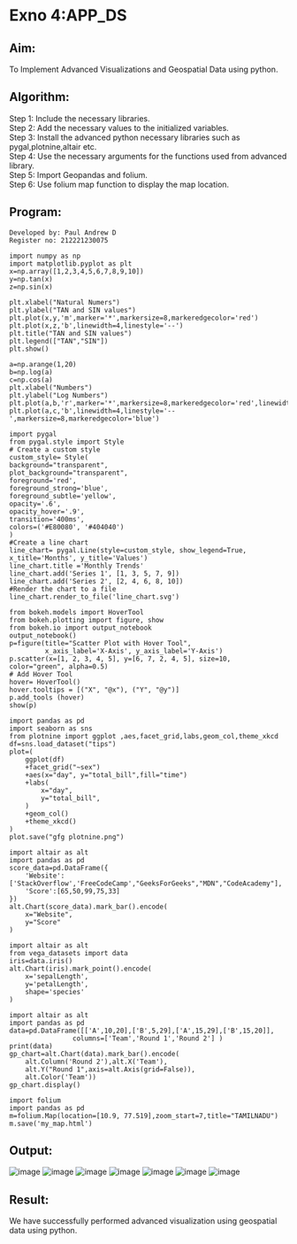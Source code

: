 # Exno 4:APP_DS
## Aim:
To Implement Advanced Visualizations and Geospatial Data using python.
## Algorithm:

Step 1: Include the necessary libraries.<br>
Step 2: Add the necessary values to the initialized variables.<br>
Step 3: Install the advanced python necessary libraries such as pygal,plotnine,altair etc.<br>
Step 4: Use the necessary arguments for the functions used from advanced library.<br>
Step 5: Import Geopandas and folium.<br>
Step 6: Use folium map function to display the map location.<br>

## Program:
```
Developed by: Paul Andrew D
Register no: 212221230075
```
```
import numpy as np
import matplotlib.pyplot as plt
x=np.array([1,2,3,4,5,6,7,8,9,10])
y=np.tan(x)
z=np.sin(x)
```
```
plt.xlabel("Natural Numers")
plt.ylabel("TAN and SIN values")
plt.plot(x,y,'m',marker='*',markersize=8,markeredgecolor='red')
plt.plot(x,z,'b',linewidth=4,linestyle='--')
plt.title("TAN and SIN values")
plt.legend(["TAN","SIN"])
plt.show()
```
```
a=np.arange(1,20)
b=np.log(a)
c=np.cos(a)
plt.xlabel("Numbers")
plt.ylabel("Log Numbers")
plt.plot(a,b,'r',marker='*',markersize=8,markeredgecolor='red',linewidth=5)
plt.plot(a,c,'b',linewidth=4,linestyle='--',markersize=8,markeredgecolor='blue')
```
```
import pygal
from pygal.style import Style
# Create a custom style
custom_style= Style(
background="transparent",
plot_background="transparent",
foreground='red',
foreground_strong='blue',
foreground_subtle='yellow',
opacity='.6',
opacity_hover='.9',
transition='400ms',
colors=('#E80080', '#404040')
)
#Create a line chart
line_chart= pygal.Line(style=custom_style, show_legend=True, x_title='Months', y_title='Values')
line_chart.title ='Monthly Trends'
line_chart.add('Series 1', [1, 3, 5, 7, 9])
line_chart.add('Series 2', [2, 4, 6, 8, 10])
#Render the chart to a file
line_chart.render_to_file('line_chart.svg')
```
```
from bokeh.models import HoverTool
from bokeh.plotting import figure, show
from bokeh.io import output_notebook
output_notebook()
p=figure(title="Scatter Plot with Hover Tool",
         x_axis_label='X-Axis', y_axis_label='Y-Axis')
p.scatter(x=[1, 2, 3, 4, 5], y=[6, 7, 2, 4, 5], size=10, color="green", alpha=0.5)
# Add Hover Tool
hover= HoverTool()
hover.tooltips = [("X", "@x"), ("Y", "@y")]
p.add_tools (hover)
show(p)
```
```
import pandas as pd
import seaborn as sns
from plotnine import ggplot ,aes,facet_grid,labs,geom_col,theme_xkcd
df=sns.load_dataset("tips")
plot=(
    ggplot(df)
    +facet_grid("~sex")
    +aes(x="day", y="total_bill",fill="time")
    +labs(
        x="day",
        y="total_bill",
    )
    +geom_col()
    +theme_xkcd()
)
plot.save("gfg plotnine.png")
```
```
import altair as alt
import pandas as pd
score_data=pd.DataFrame({
    'Website': ['StackOverflow','FreeCodeCamp',"GeeksForGeeks","MDN","CodeAcademy"],
    'Score':[65,50,99,75,33]
})
alt.Chart(score_data).mark_bar().encode(
    x="Website",
    y="Score"
)
```
```
import altair as alt
from vega_datasets import data
iris=data.iris()
alt.Chart(iris).mark_point().encode(
    x='sepalLength',
    y='petalLength',
    shape='species'
)
```
```
import altair as alt
import pandas as pd
data=pd.DataFrame([['A',10,20],['B',5,29],['A',15,29],['B',15,20]],
                columns=['Team','Round 1','Round 2'] )
print(data)
gp_chart=alt.Chart(data).mark_bar().encode(
    alt.Column('Round 2'),alt.X('Team'),
    alt.Y("Round 1",axis=alt.Axis(grid=False)),
    alt.Color('Team'))
gp_chart.display()
```
```
import folium
import pandas as pd
m=folium.Map(location=[10.9, 77.519],zoom_start=7,title="TAMILNADU")
m.save('my_map.html')
```
## Output:
![image](https://github.com/user-attachments/assets/6a2343ad-61ed-4585-8ad8-cde2904a4f5d)
![image](https://github.com/user-attachments/assets/b0e6b356-6748-4628-a7d6-914b4eaca940)
![image](https://github.com/user-attachments/assets/4656240f-d69f-4611-b0f1-cbb2a185d94a)
![image](https://github.com/user-attachments/assets/b0f2e042-e2df-4b4d-9a47-33e190d5f587)
![image](https://github.com/user-attachments/assets/89841a0a-ba03-4247-9862-afb3d05acb5c)
![image](https://github.com/user-attachments/assets/eff2af7b-4f20-450b-b102-54805ed74e30)
![image](https://github.com/user-attachments/assets/0c0c49f8-8f55-4247-95f9-c128a3b02a4c)

## Result:
We have successfully performed advanced visualization using geospatial data using python.
